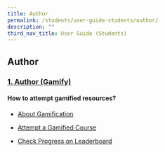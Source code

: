 ```yaml
---
title: Author
permalink: /students/user-guide-students/author/
description: ""
third_nav_title: User Guide (Students)
---
```

## Author

### [1. Author (Gamify)](/teacher-user-guide/discover/index/)
#### How to attempt gamified resources?

* [About Gamification](https://www.notion.so/About-Gamification-473be9256eab40f0ac11e3feeffd422e)

* [Attempt a Gamified Course](https://www.notion.so/Attempt-a-Gamified-Course-0ca58753d5274ab79035b2cc8d0826de)

* [Check Progress on Leaderboard ](https://www.notion.so/Check-Progress-on-Leaderboard-9e255135bf3f48e4b827f645fa60ee07)